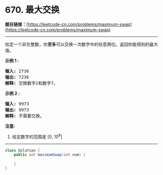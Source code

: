 # 670. 最大交换

**题目链接：**[https://leetcode-cn.com/problems/maximum-swap](https://leetcode-cn.com/problems/maximum-swap)

---

<div class="content__1Y2H">
 <div class="notranslate">
  <p>给定一个非负整数，你<strong>至多</strong>可以交换一次数字中的任意两位。返回你能得到的最大值。</p> 
  <p><strong>示例 1 :</strong></p> 
  <pre class="language-text"><strong>输入:</strong> 2736
<strong>输出:</strong> 7236
<strong>解释:</strong> 交换数字2和数字7。
</pre> 
  <p><strong>示例 2 :</strong></p> 
  <pre class="language-text"><strong>输入:</strong> 9973
<strong>输出:</strong> 9973
<strong>解释:</strong> 不需要交换。
</pre> 
  <p><strong>注意:</strong></p> 
  <ol> 
   <li>给定数字的范围是&nbsp;[0, 10<sup>8</sup>]</li> 
  </ol> 
 </div>
</div>

---

```java
class Solution {
    public int maximumSwap(int num) {
        
    }
}
```